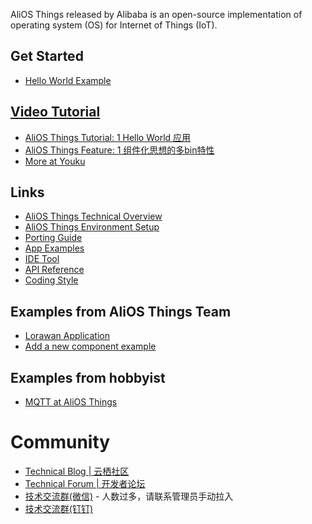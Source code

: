 AliOS Things released by Alibaba is an open-source implementation of operating system (OS) for Internet of Things (IoT). 

## Get Started  
* [Hello World Example](https://github.com/alibaba/AliOS-Things/wiki/AliOS-Things-APP-DEV-Guide)

## [Video Tutorial](https://github.com/alibaba/AliOS-Things/wiki/AliOS-Things-Video-Tutorial)
* [AliOS Things Tutorial: 1 Hello World 应用](http://v.youku.com/v_show/id_XMzI2MTYyNDAwOA)
* [AliOS Things Feature: 1 组件化思想的多bin特性](http://v.youku.com/v_show/id_XMzI2MTYzODEyOA)
* [More at Youku](http://i.youku.com/i/UNTQ2MjY2MjA4NA==/videos?spm=a2hzp.8253876.0.0)

## Links
* [AliOS Things Technical Overview](https://github.com/alibaba/AliOS-Things/wiki/AliOS-Things-Technical-Overview)
* [AliOS Things Environment Setup](https://github.com/alibaba/AliOS-Things/wiki/AliOS-Things-Environment-Setup)
* [Porting Guide](https://github.com/alibaba/AliOS-Things/wiki/AliOS-Things-Porting-Guide)
* [App Examples](https://github.com/alibaba/AliOS-Things/wiki/AliOS-Things-APP-DEV-Guide)
* [IDE Tool](https://github.com/alibaba/AliOS-Things/wiki/AliOS-Things-Studio)
* [API Reference](https://github.com/alibaba/AliOS-Things/wiki/AliOS-Things-Porting-Guide)
* [Coding Style](https://github.com/alibaba/AliOS-Things/wiki/AliOS-Things-Coding-Style-Guide)

## Examples from AliOS Things Team
* [Lorawan Application](https://github.com/alibaba/AliOS-Things/wiki/AliOS-Things-lorawanapp%E7%A4%BA%E4%BE%8B)
* [Add a new component example](https://github.com/alibaba/AliOS-Things/wiki/Add-a-new-component-example)

## Examples from hobbyist
* [MQTT at AliOS Things](http://iot-fans.xyz/2017/11/02/alios/mqtt/start/)

# Community
* [Technical Blog | 云栖社区](https://yq.aliyun.com/teams/184)
* [Technical Forum | 开发者论坛](https://bbs.aliyun.com/thread/410.html)
* [技术交流群(微信)](http://o7spigzvd.bkt.clouddn.com/qr_wechat_100+.jpeg) - 人数过多，请联系管理员手动拉入
* [技术交流群(钉钉)](http://o7spigzvd.bkt.clouddn.com/qr_dingtalk_github.png)